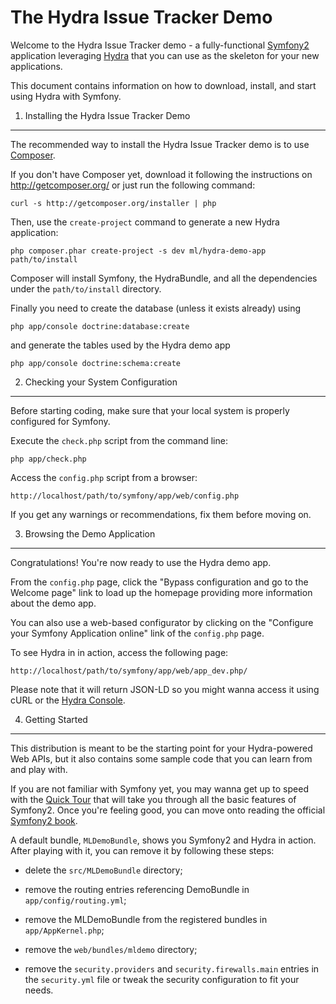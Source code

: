 The Hydra Issue Tracker Demo
============================

Welcome to the Hydra Issue Tracker demo - a fully-functional [Symfony2][1]
application leveraging [Hydra][2] that you can use as the skeleton for your
new applications.

This document contains information on how to download, install, and start
using Hydra with Symfony.


1) Installing the Hydra Issue Tracker Demo
------------------------------------------

The recommended way to install the Hydra Issue Tracker demo is to use
[Composer][3].

If you don't have Composer yet, download it following the instructions on
http://getcomposer.org/ or just run the following command:

    curl -s http://getcomposer.org/installer | php

Then, use the `create-project` command to generate a new Hydra application:

    php composer.phar create-project -s dev ml/hydra-demo-app path/to/install

Composer will install Symfony, the HydraBundle, and all the dependencies
under the `path/to/install` directory.

Finally you need to create the database (unless it exists already) using

    php app/console doctrine:database:create

and generate the tables used by the Hydra demo app

    php app/console doctrine:schema:create


2) Checking your System Configuration
-------------------------------------

Before starting coding, make sure that your local system is properly
configured for Symfony.

Execute the `check.php` script from the command line:

    php app/check.php

Access the `config.php` script from a browser:

    http://localhost/path/to/symfony/app/web/config.php

If you get any warnings or recommendations, fix them before moving on.


3) Browsing the Demo Application
--------------------------------

Congratulations! You're now ready to use the Hydra demo app.

From the `config.php` page, click the "Bypass configuration and go to the
Welcome page" link to load up the homepage providing more information about
the demo app.

You can also use a web-based configurator by clicking on the "Configure your
Symfony Application online" link of the `config.php` page.

To see Hydra in in action, access the following page:

    http://localhost/path/to/symfony/app/web/app_dev.php/

Please note that it will return JSON-LD so you might wanna access it using
cURL or the [Hydra Console][4].


4) Getting Started
------------------

This distribution is meant to be the starting point for your Hydra-powered
Web APIs, but it also contains some sample code that you can learn from
and play with.

If you are not familiar with Symfony yet, you may wanna get up to speed
with the [Quick Tour][5] that  will take you through all the basic features
of Symfony2. Once you're feeling good, you can move onto reading the
official [Symfony2 book][6].

A default bundle, `MLDemoBundle`, shows you Symfony2 and Hydra in action.
After playing with it, you can remove it by following these steps:

  * delete the `src/MLDemoBundle` directory;

  * remove the routing entries referencing DemoBundle in
    `app/config/routing.yml`;

  * remove the MLDemoBundle from the registered bundles in
    `app/AppKernel.php`;

  * remove the `web/bundles/mldemo` directory;

  * remove the `security.providers` and `security.firewalls.main` entries
    in the `security.yml` file or tweak the security configuration to fit
    your needs.


[1]:  http://symfony.com/
[2]:  http://www.markus-lanthaler.com/hydra/
[3]:  http://getcomposer.org/
[4]:  https://github.com/lanthaler/HydraConsole
[5]:  http://symfony.com/doc/2.1/quick_tour/the_big_picture.html
[6]:  http://symfony.com/doc/2.1/index.html
